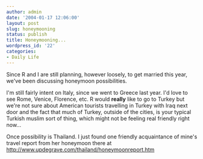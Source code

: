 ```yaml
---
author: admin
date: '2004-01-17 12:06:00'
layout: post
slug: honeymooning
status: publish
title: Honeymooning...
wordpress_id: '22'
categories:
- Daily Life
---
```

Since R and I are still planning, however loosely, to get married this year, we've been discussing honeymoon possibilities.

I'm still fairly intent on Italy, since we went to Greece last year. I'd love to see Rome, Venice, Florence, etc. R would <strong>really</strong> like to go to Turkey but we're not sure about American tourists travelling in Turkey with Iraq next door and the fact that much of Turkey, outside of the cities, is your typical Turkish muslim sort of thing, which might not be feeling real friendly right now...

Once possibility is Thailand. I just found one friendly acquaintance of mine's travel report from her honeymoon there at <a href="http://www.updegrave.com/thailand/honeymoonreport.htm">http://www.updegrave.com/thailand/honeymoonreport.htm</a>
